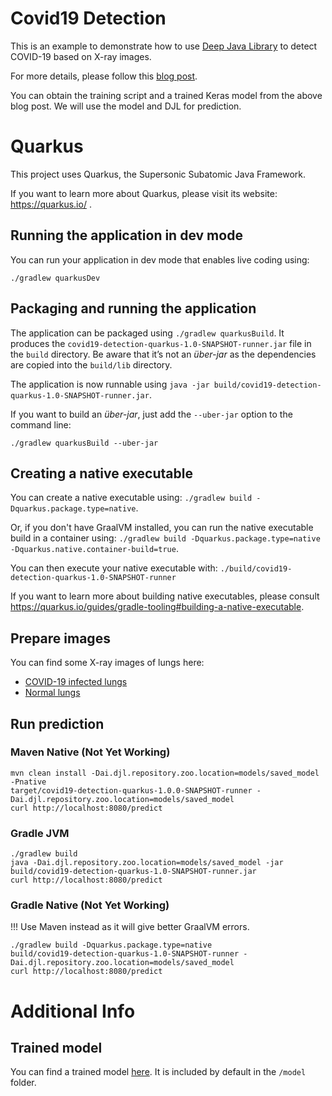 # Covid19 Detection

This is an example to demonstrate how to use [Deep Java Library](http://djl.ai) to detect COVID-19 based on X-ray images.

For more details, please follow this [blog post](https://www.pyimagesearch.com/2020/03/16/detecting-covid-19-in-x-ray-images-with-keras-tensorflow-and-deep-learning/).

You can obtain the training script and a trained Keras model from the above blog post. We will use the model and DJL for prediction.

# Quarkus

This project uses Quarkus, the Supersonic Subatomic Java Framework.

If you want to learn more about Quarkus, please visit its website: https://quarkus.io/ .

## Running the application in dev mode

You can run your application in dev mode that enables live coding using:
```
./gradlew quarkusDev
```

## Packaging and running the application

The application can be packaged using `./gradlew quarkusBuild`.
It produces the `covid19-detection-quarkus-1.0-SNAPSHOT-runner.jar` file in the `build` directory.
Be aware that it’s not an _über-jar_ as the dependencies are copied into the `build/lib` directory.

The application is now runnable using `java -jar build/covid19-detection-quarkus-1.0-SNAPSHOT-runner.jar`.

If you want to build an _über-jar_, just add the `--uber-jar` option to the command line:
```
./gradlew quarkusBuild --uber-jar
```

## Creating a native executable

You can create a native executable using: `./gradlew build -Dquarkus.package.type=native`.

Or, if you don't have GraalVM installed, you can run the native executable build in a container using: `./gradlew build -Dquarkus.package.type=native -Dquarkus.native.container-build=true`.

You can then execute your native executable with: `./build/covid19-detection-quarkus-1.0-SNAPSHOT-runner`

If you want to learn more about building native executables, please consult https://quarkus.io/guides/gradle-tooling#building-a-native-executable.

## Prepare images

You can find some X-ray images of lungs here:

* [COVID-19 infected lungs](https://github.com/ieee8023/covid-chestxray-dataset/tree/master/images)
* [Normal lungs](https://www.kaggle.com/paultimothymooney/chest-xray-pneumonia)

## Run prediction

### Maven Native (Not Yet Working)

```
mvn clean install -Dai.djl.repository.zoo.location=models/saved_model -Pnative
target/covid19-detection-quarkus-1.0.0-SNAPSHOT-runner -Dai.djl.repository.zoo.location=models/saved_model
curl http://localhost:8080/predict
```

### Gradle JVM

```
./gradlew build
java -Dai.djl.repository.zoo.location=models/saved_model -jar build/covid19-detection-quarkus-1.0-SNAPSHOT-runner.jar
curl http://localhost:8080/predict
```

### Gradle Native (Not Yet Working)

!!! Use Maven instead as it will give better GraalVM errors.

```
./gradlew build -Dquarkus.package.type=native
build/covid19-detection-quarkus-1.0-SNAPSHOT-runner -Dai.djl.repository.zoo.location=models/saved_model
curl http://localhost:8080/predict
```

# Additional Info

## Trained model

You can find a trained model [here](https://djl-tensorflow-javacpp.s3.amazonaws.com/tensorflow-models/covid-19/saved_model.zip). It is included by default in the `/model` folder.